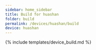```yaml
---
sidebar: home_sidebar
title: Build for huashan
folder: build
permalink: /devices/huashan/build
device: huashan
---
```

{% include templates/device_build.md %}
